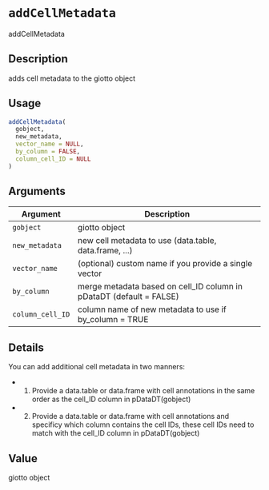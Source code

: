 # `addCellMetadata`

addCellMetadata


## Description

adds cell metadata to the giotto object


## Usage

```r
addCellMetadata(
  gobject,
  new_metadata,
  vector_name = NULL,
  by_column = FALSE,
  column_cell_ID = NULL
)
```


## Arguments

Argument      |Description
------------- |----------------
`gobject`     |     giotto object
`new_metadata`     |     new cell metadata to use (data.table, data.frame, ...)
`vector_name`     |     (optional) custom name if you provide a single vector
`by_column`     |     merge metadata based on cell_ID column in pDataDT (default = FALSE)
`column_cell_ID`     |     column name of new metadata to use if by_column = TRUE


## Details

You can add additional cell metadata in two manners:
   

*  1. Provide a data.table or data.frame with cell annotations in the same order as the cell_ID column in pDataDT(gobject)    

*  2. Provide a data.table or data.frame with cell annotations and specificy which column contains the cell IDs, these cell IDs need to match with the cell_ID column in pDataDT(gobject)


## Value

giotto object


